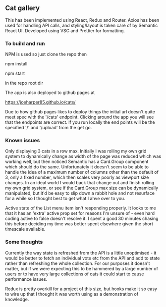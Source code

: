 
## Cat gallery

This has been implemented using React, Redux and Router. Axios has been used for handling API calls, and styling/layout is taken care of by Semantic React UI. Developed using VSC and Prettier for formatting.

### To build and run

NPM is used so just clone the repo then 

npm install

npm start

in the repo root dir

The app is also deployed to github pages at

https://joeharper85.github.io/cats/

Due to how github pages likes to deploy things the initial url doesn't quite meet spec with the '/cats' endpoint. Clicking around the app you will see that the endpoints are correct. If you run locally the end points will be the specified '/' and '/upload' from the get go.

### Known issues

Only displaying 3 cats in a row max. Initially I was rolling my own grid system to dynamically change as width of the page was reduced which was working well, but then noticed Semantic has a Card.Group component which should do the same. Unfortunately it doesn't seem to be able to handle the idea of a maximum number of columns other than the default of 3, only a fixed number, which then scales very poorly as viewport size changes. In an ideal world I would back that change out and finish rolling my own grid system, or see if the Card.Group max size can be dynamically manipulated, but it'd be easy to slip down a rabbit hole and not resurface for a while so I thought best to get what I ahve over to you.

Active state of the List menu item isn't responding properly. It looks to me that it has an 'extra' active prop set for reasons I'm unsure of - even hard coding active to false doesn't resolve it. I spent a good 30 minutes chasing this before deciding my time was better spent elsewhere given the short timescale available.

### Some thoughts

Currently the way state is refreshed from the API is a little unoptimised - it would be better to fetch an individual vote etc from the API and add to state rather than refreshing the whole collection. For our purposes it doesn't matter, but if we were expecting this to be hammered by a large number of users or to have very large collections of cats it could start to cause performance issues.

Redux is pretty overkill for a project of this size, but hooks make it so easy to wire up that I thought it was worth using as a demonstration of knowledge.

